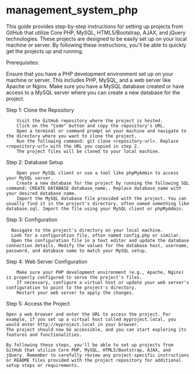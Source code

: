 # management_system_php

This guide provides step-by-step instructions for setting up projects from GitHub that utilize Core PHP, MySQL, HTML5/Bootstrap, AJAX, and jQuery technologies. These projects are designed to be easily set up on your local machine or server. By following these instructions, you'll be able to quickly get the projects up and running.

Prerequisites:

Ensure that you have a PHP development environment set up on your machine or server. This includes PHP, MySQL, and a web server like Apache or Nginx.
Make sure you have a MySQL database created or have access to a MySQL server where you can create a new database for the project.


Step 1: Clone the Repository

        Visit the GitHub repository where the project is hosted.
        Click on the "Code" button and copy the repository's URL.
        Open a terminal or command prompt on your machine and navigate to the directory where you want to clone the project.
        Run the following command: git clone <repository-url>. Replace <repository-url> with the URL you copied in step 2.
        The project files will be cloned to your local machine.


Step 2: Database Setup

        Open your MySQL client or use a tool like phpMyAdmin to access your MySQL server.
        Create a new database for the project by running the following SQL command: CREATE DATABASE database_name;. Replace database_name with your desired database name.
        Import the MySQL database file provided with the project. You can usually find it in the project's directory, often named something like database.sql. Import the file using your MySQL client or phpMyAdmin.


Step 3: Configuration

      Navigate to the project's directory on your local machine.
      Look for a configuration file, often named config.php or similar.
      Open the configuration file in a text editor and update the database connection details. Modify the values for the database host, username, password, and database name to match your MySQL setup.


Step 4: Web Server Configuration

        Make sure your PHP development environment (e.g., Apache, Nginx) is properly configured to serve the project's files.
        If necessary, configure a virtual host or update your web server's configuration to point to the project's directory.
        Restart your web server to apply the changes.

        
Step 5: Access the Project

    Open a web browser and enter the URL to access the project. For example, if you set up a virtual host called myproject.local, you would enter http://myproject.local in your browser.
    The project should now be accessible, and you can start exploring its features and functionalities.
    
    By following these steps, you'll be able to set up projects from GitHub that utilize Core PHP, MySQL, HTML5/Bootstrap, AJAX, and jQuery. Remember to carefully review any project-specific instructions or README files provided with the project repository for additional setup steps or requirements.
